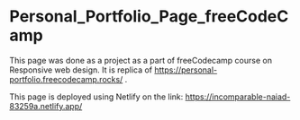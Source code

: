 # Personal_Portfolio_Page_freeCodeCamp
This page was done as a project as a part of freeCodecamp course on Responsive web design. It is replica of https://personal-portfolio.freecodecamp.rocks/ .

This page is deployed using Netlify on the link: https://incomparable-naiad-83259a.netlify.app/
